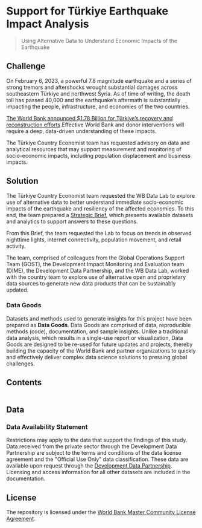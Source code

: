 # Support for Türkiye Earthquake Impact Analysis

> Using Alternative Data to Understand Economic Impacts of the Earthquake

## Challenge

On February 6, 2023, a powerful 7.8 magnitude earthquake and a series of strong tremors and aftershocks wrought substantial damages across southeastern Türkiye and northwest Syria. As of time of writing, the death toll has passed 40,000 and the earthquake’s aftermath is substantially impacting the people, infrastructure, and economies of the two countries.

[The World Bank announced $1.78 Billion for Türkiye’s recovery and reconstruction efforts](https://www.worldbank.org/en/news/press-release/2023/02/09/world-bank-announces-initial-1-78-billion-for-turkiye-recovery-reconstruction-efforts-after-earthquake-disaster).Effective World Bank and donor interventions will require a deep, data-driven understanding of these impacts.

The Türkiye Country Economist team has requested advisory on data and analytical resources that may support measurement and monitoring of socio-economic impacts, including population displacement and business impacts.

## Solution

The Türkiye Country Economist team requested the WB Data Lab to explore use of alternative data to better understand immediate socio-economic impacts of the earthquake and resiliency of the affected economies. To this end, the team prepared a [Strategic Brief](https://datapartnership.org/turkiye-earthquake-impact/reports/turkiye-earthquake-strategic-brief.html), which presents available datasets and analytics to support answers to these questions.

From this Brief, the team requested the Lab to focus on trends in observed nighttime lights, internet connectivity, population movement, and retail activity.

The team, comprised of colleagues from the Global Operations Support Team (GOST), the Development Impact Monitoring and Evaluation team (DIME), the Development Data Partnership, and the WB Data Lab, worked with the country team to explore use of alternative open and proprietary data sources to generate new data products that can be sustainably updated.

### Data Goods

Datasets and methods used to generate insights for this project have been prepared as **Data Goods**. Data Goods are comprised of data, reproducible methods (code), documentation, and sample insights. Unlike a traditional data analysis, which results in a single-use report or visualization, Data Goods are designed to be re-used for future updates and projects, thereby building the capacity of the World Bank and partner organizations to quickly and effectively deliver complex data science solutions to pressing global challenges.

## Contents

```{tableofcontents}
```

## Data

### Data Availability Statement

Restrictions may apply to the data that support the findings of this study. Data received from the private sector through the Development Data Partnership are subject to the terms and conditions of the data license agreement and the "Official Use Only" data classification. These data are available upon request through the [Development Data Partnership](https://datapartnership.org). Licensing and access information for all other datasets are included in the documentation.

## License

The repository is licensed under the [World Bank Master Community License Agreement](LICENSE.md).
